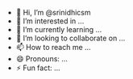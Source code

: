 - 👋 Hi, I’m @srinidhicsm
- 👀 I’m interested in ...
- 🌱 I’m currently learning ...
- 💞️ I’m looking to collaborate on ...
- 📫 How to reach me ...
- 😄 Pronouns: ...
- ⚡ Fun fact: ...

<!---
srinidhicsm/srinidhicsm is a ✨ special ✨ repository because its `README.md` (this file) appears on your GitHub profile.
You can click the Preview link to take a look at your changes.
--->
